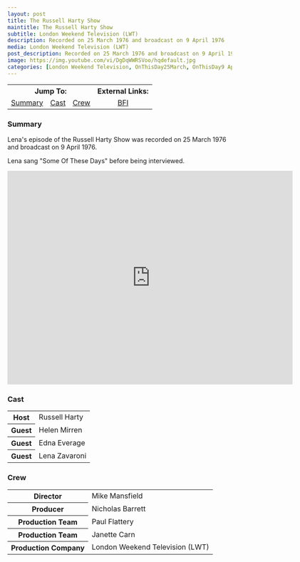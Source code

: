 ```yaml
---
layout: post
title: The Russell Harty Show
maintitle: The Russell Harty Show
subtitle: London Weekend Television (LWT)
description: Recorded on 25 March 1976 and broadcast on 9 April 1976
media: London Weekend Television (LWT)
post_description: Recorded on 25 March 1976 and broadcast on 9 April 1976
image: https://img.youtube.com/vi/DgDqWWRSVoo/hqdefault.jpg
categories: [London Weekend Television, OnThisDay25March, OnThisDay9 April]
---
```


<table>
<tr align="center">
<th colspan="3">Jump To:</th>
<th colspan="1">External Links:</th>
</tr>

<tr align="center">
<td><a href="#summary">Summary</a></td>
<td><a href="#cast">Cast</a></td>
<td><a href="#crew">Crew</a></td>
<td><a href="http://www.bfi.org.uk/films-tv-people/4ce2b83e0b648">BFI</a></td>
</tr>
</table>

### Summary
Lena's episode of the Russell Harty Show was recorded on 25 March 1976 and broadcast on 9 April 1976.

Lena sang "Some Of These Days" before being interviewed.

<div class="responsive-video">
<iframe width="640px" height="480px" src="https://www.youtube.com/embed/DgDqWWRSVoo?rel=0&showinfo=1" frameborder="0" allowfullscreen=""></iframe>
</div>

### Cast
<table>
<tr><th>Host</th><td>Russell Harty</td></tr>
<tr><th>Guest</th><td>Helen Mirren</td></tr>
<tr><th>Guest</th><td>Edna Everage</td></tr>
<tr><th>Guest</th><td>Lena Zavaroni</td></tr>
</table>

### Crew
<table>
<tr><th>Director</th><td>Mike Mansfield</td></tr>
<tr><th>Producer</th><td>Nicholas Barrett</td></tr>
<tr><th>Production Team</th><td>Paul Flattery</td></tr>
<tr><th>Production Team</th><td>Janette Carn</td></tr>
<tr><th>Production Company</th><td>London Weekend Television (LWT)</td></tr>
</table>


